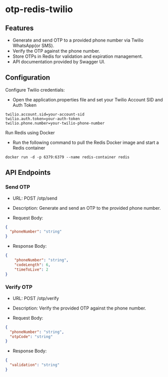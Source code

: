 # otp-redis-twilio

## Features
- Generate and send OTP to a provided phone number via Twilio WhatsApp(or SMS).
- Verify the OTP against the phone number.
- Store OTPs in Redis for validation and expiration management.
- API documentation provided by Swagger UI.


## Configuration
Configure Twilio credentials:

- Open the application.properties file and set your Twilio Account SID and Auth Token
``` properties
twilio.account.sid=your-account-sid
twilio.auth.token=your-auth-token
twilio.phone.number=your-twilio-phone-number
```

Run Redis using Docker
- Run the following command to pull the Redis Docker image and start a Redis container
```
docker run -d -p 6379:6379 --name redis-container redis
```
## API Endpoints
### Send OTP
- URL: POST /otp/send

- Description: Generate and send an OTP to the provided phone number.

- Request Body:
```json
{
  "phoneNumber": "string"
}
```
- Response Body:
```json
{
    "phoneNumber": "string",
    "codeLength": 6,
    "timeToLive": 2
}
```
### Verify OTP
- URL: POST /otp/verify

- Description: Verify the provided OTP against the phone number.

- Request Body:
```json
{
  "phoneNumber": "string",
  "otpCode": "string"
}
```
- Response Body:
```json
{
  "validation": "string"
}
```

